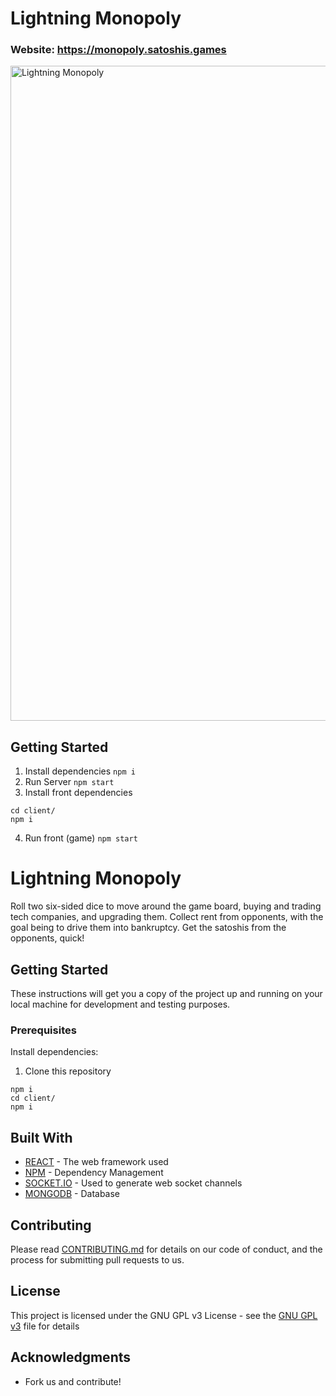 # Lightning Monopoly

### Website: https://monopoly.satoshis.games
<img width="1048" alt="Lightning Monopoly" src="https://user-images.githubusercontent.com/31220861/57337657-35fb5000-7122-11e9-92c1-9dec3bc68033.png">


## Getting Started
1. Install dependencies `npm i`
2. Run Server `npm start`
3. Install front dependencies 
```
cd client/
npm i
```
4. Run front (game) `npm start`


# Lightning Monopoly
Roll two six-sided dice to move around the game board, buying and trading tech companies, and upgrading them. Collect rent from opponents, with the goal being to drive them into bankruptcy. Get the satoshis from the opponents, quick!

## Getting Started

These instructions will get you a copy of the project up and running on your local machine for development and testing purposes.

### Prerequisites

Install dependencies:
1. Clone this repository
```
npm i
cd client/
npm i
```
## Built With

* [REACT](https://reactjs.org/) - The web framework used
* [NPM](https://www.npmjs.com/) - Dependency Management
* [SOCKET.IO](https://socket.io/) - Used to generate web socket channels
* [MONGODB](https://www.mongodb.com/) - Database 
## Contributing

Please read [CONTRIBUTING.md](https://gist.github.com/whiteyhat/858dee933e28cc5184c8f5e192620151) for details on our code of conduct, and the process for submitting pull requests to us.

## License

This project is licensed under the GNU GPL v3 License - see the [GNU GPL v3](https://github.com/Satoshis-Games/Lightning-Monopoly/blob/master/LICENSE) file for details

## Acknowledgments

* Fork us and contribute!

